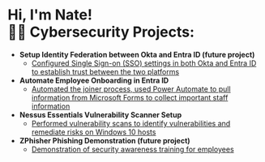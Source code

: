 <h1>Hi, I'm Nate! <br/><a 


<h2>👨‍💻 Cybersecurity Projects:</h2>

- <b>Setup Identity Federation between Okta and Entra ID (future project) </b>
  - [Configured Single Sign-on (SSO) settings in both Okta and Entra ID to establish trust between the two platforms](https://www.youtube.com/watch?v=dkhlwMFmEmM)
- <b>Automate Employee Onboarding in Entra ID </b>
  - [Automated the joiner process, used Power Automate to pull information from Microsoft Forms to collect important staff information](https://www.youtube.com/watch?v=XnkPb_ZaJrY)
<b><i></b></i>
- <b>Nessus Essentials Vulnerability Scanner Setup</b>
  - [Performed vulnerability scans to identify vulnerabilities and remediate risks on Windows 10 hosts](https://www.youtube.com/watch?v=dkhlwMFmEmM)
- <b>ZPhisher Phishing Demonstration (future project)</b>
  - [Demonstration of security awareness training for employees](https://www.youtube.com/watch?v=dkhlwMFmEmM)



 

<!--
**joshmadakor1/joshmadakor1** is a ✨ _special_ ✨ repository because its `README.md` (this file) appears on your GitHub profile.

Here are some ideas to get you started:

- 🔭 I’m currently working on ...
- 🌱 I’m currently learning ...
- 👯 I’m looking to collaborate on ...
- 🤔 I’m looking for help with ...
- 💬 Ask me about ...
- 📫 How to reach me: ...
- 😄 Pronouns: ...
- ⚡ Fun fact: ...
-->
